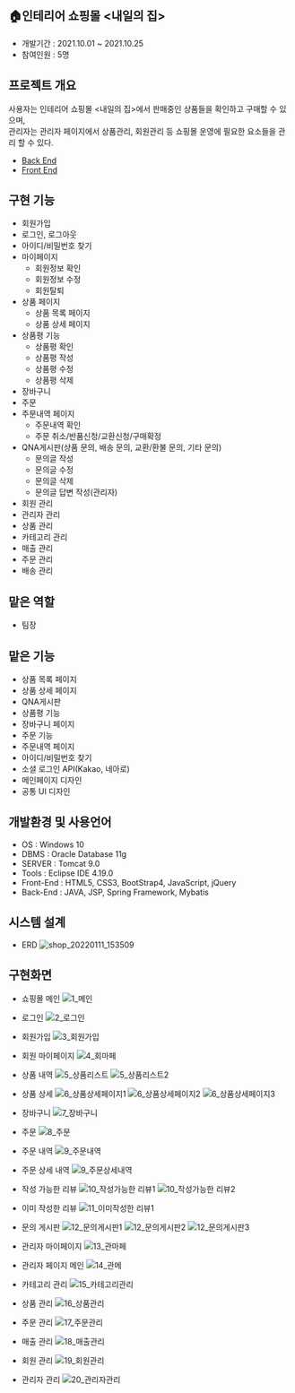 ## 🏠인테리어 쇼핑몰  &lt;내일의 집>
* 개발기간 : 2021.10.01 ~ 2021.10.25
* 참여인원 : 5명

## 프로젝트 개요
사용자는 인테리어 쇼핑몰 &lt;내일의 집>에서 판매중인 상품들을 확인하고 구매할 수 있으며, <br> 
관리자는 관리자 페이지에서 상품관리, 회원관리 등 쇼핑몰 운영에 필요한 요소들을 관리 할 수 있다.
* [Back End](https://github.com/dev-ssj/interior-shop/tree/main/springProject/src/main/java/kr/spring/)
* [Front End](https://github.com/dev-ssj/interior-shop/tree/main/springProject/src/main/webapp/WEB-INF/views/)

## 구현 기능
* 회원가입
* 로그인, 로그아웃
* 아이디/비밀번호 찾기
* 마이페이지
  + 회원정보 확인
  + 회원정보 수정
  + 회원탈퇴
* 상품 페이지
  + 상품 목록 페이지
  + 상품 상세 페이지
* 상품평 기능
  + 상품평 확인
  + 상품평 작성
  + 상품평 수정
  + 상품평 삭제
* 장바구니 
* 주문
* 주문내역 페이지
  + 주문내역 확인
  + 주문 취소/반품신청/교환신청/구매확정
* QNA게시판(상품 문의, 배송 문의, 교환/환불 문의, 기타 문의)
  + 문의글 작성
  + 문의글 수정
  + 문의글 삭제
  + 문의글 답변 작성(관리자)
* 회원 관리
* 관리자 관리
* 상품 관리
* 카테고리 관리
* 매출 관리
* 주문 관리
* 배송 관리

## 맡은 역할
* 팀장

## 맡은 기능
* 상품 목록 페이지
* 상품 상세 페이지
* QNA게시판
* 상품평 기능
* 장바구니 페이지
* 주문 기능
* 주문내역 페이지
* 아이디/비밀번호 찾기
* 소셜 로그인 API(Kakao, 네아로)
* 메인페이지 디자인
* 공통 UI 디자인

## 개발환경 및 사용언어
* OS : Windows 10
* DBMS : Oracle Database 11g
* SERVER : Tomcat 9.0
* Tools : Eclipse IDE 4.19.0
* Front-End : HTML5, CSS3, BootStrap4, JavaScript, jQuery
* Back-End : JAVA, JSP, Spring Framework, Mybatis

## 시스템 설계
* ERD
![shop_20220111_153509](https://user-images.githubusercontent.com/79852136/148893830-9253170e-4535-4a4f-9b07-164dfbc83fc0.png)

## 구현화면
* 쇼핑몰 메인
![1_메인](https://user-images.githubusercontent.com/79852136/151715914-397d1813-0bcb-4fc9-8a16-2f30630e8da4.png)  

* 로그인
![2_로그인](https://user-images.githubusercontent.com/79852136/151715915-e6d4415f-a449-405e-984c-5b1fc98b6411.png)  

* 회원가입
![3_회원가입](https://user-images.githubusercontent.com/79852136/151715916-1888ef6b-0198-4672-9374-f547d1184601.png)  

* 회원 마이페이지
![4_회마페](https://user-images.githubusercontent.com/79852136/151715917-5b89bf12-e2d3-4d13-9f34-bb195c29c376.png)  

* 상품 내역
![5_상품리스트](https://user-images.githubusercontent.com/79852136/151715919-d51bd5e1-2225-4100-9fa8-bd9e976efa44.png)
![5_상품리스트2](https://user-images.githubusercontent.com/79852136/151715920-8af0fca3-8869-4255-890e-5aae5e4ef130.png)  

* 상품 상세
![6_상품상세페이지1](https://user-images.githubusercontent.com/79852136/151715921-46be4454-181c-441e-a668-de05bd940eb7.png)
![6_상품상세페이지2](https://user-images.githubusercontent.com/79852136/151716024-a6697f03-8a00-4736-8781-60633dc12d41.png)
![6_상품상세페이지3](https://user-images.githubusercontent.com/79852136/151716025-e79501f2-a974-4133-93e6-3ebe8b67537a.png)  

* 장바구니 
![7_장바구니](https://user-images.githubusercontent.com/79852136/151716026-893c6219-9f3e-451a-ad79-cb9b23af00cb.png)  

* 주문 
![8_주문](https://user-images.githubusercontent.com/79852136/151716027-cb10927e-1b74-470e-ac53-28ee8ddf81a5.png)  

* 주문 내역
![9_주문내역](https://user-images.githubusercontent.com/79852136/151716028-b7121038-4969-4f78-8dd3-bd4f911e25bd.png)  

* 주문 상세 내역
![9_주문상세내역](https://user-images.githubusercontent.com/79852136/151716029-89817575-8137-46d4-8335-7b0d0059d069.png)  

* 작성 가능한 리뷰
![10_작성가능한 리뷰1](https://user-images.githubusercontent.com/79852136/151716031-e9c44a0d-6aee-4c00-9bd0-1cbf0eee94d4.png)
![10_작성가능한 리뷰2](https://user-images.githubusercontent.com/79852136/151716032-04e816a5-c802-4e6f-9f55-aab079e72941.png)  

* 이미 작성한 리뷰
![11_이미작성한 리뷰1](https://user-images.githubusercontent.com/79852136/151716033-69a4c7b7-5e84-410f-babf-7d0f90a06ee9.png)

* 문의 게시판
![12_문의게시판1](https://user-images.githubusercontent.com/79852136/151716082-f8e52ca5-f1da-44cc-a98d-6fc78c7f95db.png)
![12_문의게시판2](https://user-images.githubusercontent.com/79852136/151716085-e62de236-e4af-4bb6-884c-7abb2bba879d.png)
![12_문의게시판3](https://user-images.githubusercontent.com/79852136/151716087-58cf6a95-8f24-4687-8aac-5c9b03710f7f.png)  

* 관리자 마이페이지
![13_관마페](https://user-images.githubusercontent.com/79852136/151716088-ce19ccdd-6677-47f2-9249-f223142a47f9.png)  

* 관리자 페이지 메인
![14_관메](https://user-images.githubusercontent.com/79852136/151716089-1b763e83-8797-4648-a0d0-a24ce758da15.png)  

* 카테고리 관리
![15_카테고리관리](https://user-images.githubusercontent.com/79852136/151716091-0e4789c9-dfed-4d6a-97cd-a22d3b83a6fb.png)  

* 상품 관리
![16_상품관리](https://user-images.githubusercontent.com/79852136/151716093-0d3c90d7-f4ff-4b68-be3b-0a0086fe64e4.png)  

* 주문 관리
![17_주문관리](https://user-images.githubusercontent.com/79852136/151716095-94569c22-0c92-4a43-ae96-86a25c3604bc.png)  

* 매출 관리
![18_매출관리](https://user-images.githubusercontent.com/79852136/151716097-2514f8c5-4320-46f6-9124-f9ec349611e8.png)  

* 회원 관리
![19_회원관리](https://user-images.githubusercontent.com/79852136/151716098-702234fb-ccda-410a-82d5-38dc2903182a.png)  

* 관리자 관리
![20_관리자관리](https://user-images.githubusercontent.com/79852136/151716100-e6ed83de-ac5b-480e-a84e-7788f129000b.png)  
